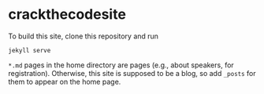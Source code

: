 # crackthecodesite

To build this site, clone this repository and run

```
jekyll serve
```

`*.md` pages in the home directory are pages (e.g., about speakers, for registration). Otherwise, this site is supposed to be a blog, so add `_posts` for them to appear on the home page.